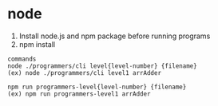 # node  
1. Install node.js and npm package before running programs  
2. npm install  
   
```
commands
node ./programmers/cli level{level-number} {filename}
(ex) node ./programmers/cli level1 arrAdder

npm run programmers-level{level-number} {filename}
(ex) npm run programmers-level1 arrAdder
```
#  

